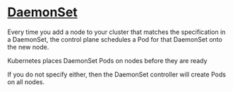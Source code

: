 # [DaemonSet](https://kubernetes.io/docs/concepts/workloads/controllers/daemonset/)

Every time you add a node to your cluster that matches the specification in a DaemonSet, the control plane schedules a Pod for that DaemonSet onto the new node.

Kubernetes places DaemonSet Pods on nodes before they are ready

If you do not specify either, then the DaemonSet controller will create Pods on all nodes.

